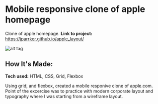 ﻿# Mobile responsive clone of apple homepage
Clone of apple homepage. 
**Link to project:**
https://jparrker.github.io/apple_layout/

![alt tag](https://media.giphy.com/media/hUy6TYovVfTTvNJXMi/giphy.gif)

## How It's Made:

**Tech used:** HTML, CSS, Grid, Flexbox

Using grid, and flexbox, created a mobile responive clone of apple.com. Point of the excercise was to practice with modern corporate layout and typography where I was starting from a wireframe layout. 


